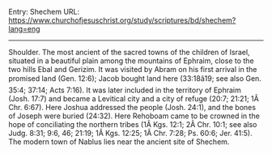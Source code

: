 Entry: Shechem
URL: https://www.churchofjesuschrist.org/study/scriptures/bd/shechem?lang=eng

---

Shoulder. The most ancient of the sacred towns of the children of Israel, situated in a beautiful plain among the mountains of Ephraim, close to the two hills Ebal and Gerizim. It was visited by Abram on his first arrival in the promised land (Gen. 12:6); Jacob bought land here (33:18â19; see also Gen. 35:4; 37:14; Acts 7:16). It was later included in the territory of Ephraim (Josh. 17:7) and became a Levitical city and a city of refuge (20:7; 21:21; 1Â Chr. 6:67). Here Joshua addressed the people (Josh. 24:1), and the bones of Joseph were buried (24:32). Here Rehoboam came to be crowned in the hope of conciliating the northern tribes (1Â Kgs. 12:1; 2Â Chr. 10:1; see also Judg. 8:31; 9:6, 46; 21:19; 1Â Kgs. 12:25; 1Â Chr. 7:28; Ps. 60:6; Jer. 41:5). The modern town of Nablus lies near the ancient site of Shechem.
